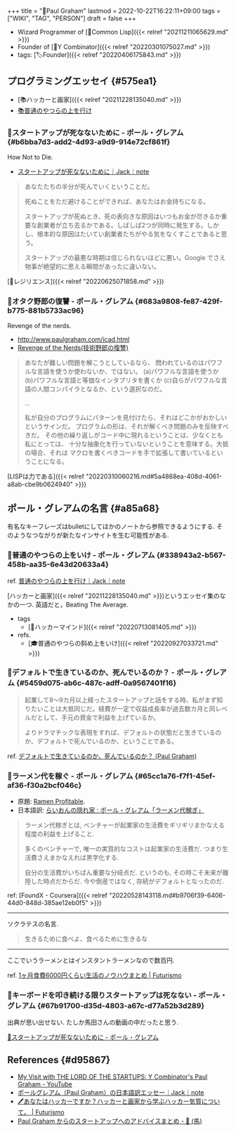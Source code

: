 +++
title = "👨Paul Graham"
lastmod = 2022-10-22T16:22:11+09:00
tags = ["WIKI", "TAG", "PERSON"]
draft = false
+++

-   Wizard Programmer of [📝Common Lisp]({{< relref "20211211065629.md" >}})
-   Founder of [📝Y Combinator]({{< relref "20220301075027.md" >}})
-   tags: [🏷Founder]({{< relref "20220406175843.md" >}})


## プログラミングエッセイ {#575ea1}

-   [📚ハッカーと画家]({{< relref "20211228135040.md" >}})
-   [📚普通のやつらの上を行け](#338943a2-b567-458b-aa35-6e43d20633a4)


### 📔スタートアップが死なないために - ポール・グレアム {#b6bba7d3-add2-4d93-a9d9-914e72cf861f}

How Not to Die.

-   [スタートアップが死なないために｜Jack｜note](https://note.com/tokyojack/n/n283df261cbf1)

> あなたたちの半分が死んでいくということだ。
>
> 死ぬことをただ避けることができれば、あなたはお金持ちになる。
>
> スタートアップが死ぬとき、死の表向きな原因はいつもお金が尽きるか重要な創業者が立ち去るかである。しばしば2つが同時に発生する。しかし、根本的な原因はたいてい創業者たちがやる気をなくすことであると思う。
>
> スタートアップの最悪な時期は信じられないほどに悪い。Google でさえ物事が絶望的に思える瞬間があったに違いない。

[📝レジリエンス]({{< relref "20220625071858.md" >}})


### 📔オタク野郎の復讐 - ポール・グレアム {#683a9808-fe87-429f-b775-881b5733ac96}

Revenge of the nerds.

-   <http://www.paulgraham.com/icad.html>
-   [Revenge of the Nerds(技術野郎の復讐)](http://practical-scheme.net/trans/icad-j.html)

> あなたが難しい問題を解こうとしているなら、 問われているのはパワフルな言語を使うか使わないか、ではない。 (a)パワフルな言語を使うか (b)パワフルな言語と等価なインタプリタを書くか (c)自らがパワフルな言語の人間コンパイラとなるか、という選択なのだ。
>
> ...
>
> 私が自分のプログラムにパターンを見付けたら、それはどこかがおかしいというサインだ。 プログラムの形は、それが解くべき問題のみを反映すべきだ。 その他の繰り返しがコード中に現れるということは、少なくとも私にとっては、 十分な抽象化を行っていないということを意味する。大抵の場合、それは マクロを書くべきコードを手で拡張して書いているということになる。

[LISPは力である]({{< relref "20220310060216.md#5a4868ea-408d-4061-a8ab-cbe9b0624940" >}})


## ポール・グレアムの名言 {#a85a68}

有名なキーフレーズはbulletにしてほかのノートから参照できるようにする. そのようなつながりが新たなインサイトを生む可能性がある.


### 📜普通のやつらの上をいけ - ポール・グレアム {#338943a2-b567-458b-aa35-6e43d20633a4}

ref. [普通のやつらの上を行け｜Jack｜note](https://note.com/tokyojack/n/nb00604b7728b)

[ハッカーと画家]({{< relref "20211228135040.md" >}})というエッセイ集のなかの一つ. 英語だと，Beating The Average.

-   tags
    -   [🔖ハッカーマインド]({{< relref "20220713081405.md" >}})
-   refs.
    -   [🎓普通のやつらの斜め上をいけ]({{< relref "20220927033721.md" >}})


### 📜デフォルトで生きているのか、死んでいるのか？ - ポール・グレアム {#5459d075-ab6c-487c-adff-0a9567401f16}

> 起業して8～9カ月以上経ったスタートアップと話をする時、私がまず知りたいことは大抵同じだ。経費が一定で収益成長率が過去数カ月と同レベルだとして、手元の資金で利益を上げているか。
>
> よりドラマチックな表現をすれば、デフォルトの状態だと生きているのか、デフォルトで死んでいるのか、ということである。

ref. [デフォルトで生きているのか、死んでいるのか？ (Paul Graham)](https://review.foundx.jp/entry/default_alive_or_default_dead#.Yo4xog1Y0No.twitter)


### 📜ラーメン代を稼ぐ - ポール・グレアム {#65cc1a76-f7f1-45ef-af36-f30a2bcf046c}

-   原題: [Ramen Profitable](http://www.paulgraham.com/ramenprofitable.html).
-   日本語訳: [らいおんの隠れ家 : ポール・グレアム「ラーメン代稼ぎ」](http://blog.livedoor.jp/lionfan/archives/52682058.html)

> ラーメン代稼ぎとは, ベンチャーが起業家の生活費をギリギリまかなえる程度の利益を上げること.
>
> 多くのベンチャーで, 唯一の実質的なコストは起業家の生活費だ. つまり生活費さえまかなえれば黒字化する.
>
> 自分の生活費がいちばん重要な分岐点だ. というのも, その時こそ未来が離陸した時点だからだ. 今や倒産ではなく, 存続がデフォルトとなったのだ.

ref:  [FoundX - Coursera]({{< relref "20220528143118.md#b9706f39-6406-44d0-848d-385ae12eb0f5" >}})

---

ソクラテスの名言.

> 生きるために食べよ、食べるために生きるな

---

ここでいうラーメンとはインスタントラーメンなので数百円.

ref. [1ヶ月食費6000円くらい生活のノウハウまとめ | Futurismo](https://futurismo.biz/how-to-survive-eating-under-10000/)


### 📜キーボードを叩き続ける限りスタートアップは死なない - ポール・グレアム {#67b91700-d35d-4803-a67c-d77a52b3d289}

出典が思い出せない. たしか馬田さんの動画の中だったと思う.

[📔スタートアップが死なないために - ポール・グレアム](#b6bba7d3-add2-4d93-a9d9-914e72cf861f)


## References {#d95867}

-   [My Visit with THE LORD OF THE STARTUPS: Y Combinator's Paul Graham - YouTube](https://www.youtube.com/watch?v=6h8o_GEEEtw)
-   [ポールグレアム（Paul Graham）の日本語訳エッセー｜Jack｜note](https://note.com/tokyojack/m/m7df6bfb75db4)
-   [🖊あなたはハッカーですか？ハッカーと画家から学ぶハッカー気質について。 | Futurismo](https://futurismo.biz/archives/5692/)
-   [Paul Graham からのスタートアップへのアドバイスまとめ - 🐴 (馬)](https://blog.takaumada.com/entry/advice-from-paul-graham)

